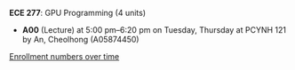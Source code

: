 **ECE 277**: GPU Programming (4 units)

- **A00** (Lecture) at 5:00 pm–6:20 pm on Tuesday, Thursday at PCYNH 121 by An, Cheolhong (A05874450)

[Enrollment numbers over time](./ECE277.tsv)
